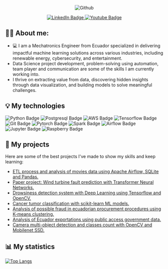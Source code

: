 <div align="center">

  ![Github](https://github.com/juasesan/juasesan/assets/51239155/d1c152e7-6801-4ba6-8341-a2961a6c4e57)
  
  <a href="https://www.linkedin.com/in/juasesan/">
    <img src="https://img.shields.io/badge/LinkedIn-blue?style=for-the-badge&logo=linkedin&logoColor=white" alt="LinkedIn Badge"/>
  </a>
  <a href="https://www.instagram.com/juasesan/">
    <img src="https://img.shields.io/badge/Instagram-red?style=for-the-badge&logo=instagram&logoColor=white" alt="Youtube Badge"/>
  </a>
  
</div>


🧑🏽 About me:
---

- 💻 I am a Mechatronics Engineer from Ecuador specialized in delivering impactful machine learning solutions across various industries, including renewable energy, cybersecurity, and entertainment.
- Data Science project development, problem-solving using automation, team player and communication are some of the skills I am currently working into. 
- I thrive on extracting value from data, discovering hidden insights through data visualization, and building models to solve meaningful challenges. 

💡 My technologies
---
<div id="badges">
  <img src="https://img.shields.io/badge/Python-yellow?style=for-the-badge&logo=python&logoColor=blue" alt="Python Badge"/>
  <img src="https://img.shields.io/badge/Postgresql-blue?style=for-the-badge&logo=Postgresql&logoColor=white" alt="Postgresql Badge"/>
  <img src="https://img.shields.io/badge/AmazonWebServices-red?style=for-the-badge&logo=AmazonWebServices&logoColor=white" alt="AWS Badge"/>
  <img src="https://img.shields.io/badge/Tensorflow-white?style=for-the-badge&logo=tensorflow&logoColor=orange" alt="Tensorflow Badge"/>
  <img src="https://img.shields.io/badge/Git-black?style=for-the-badge&logo=git&logoColor=white" alt="Git Badge"/>
  <img src="https://img.shields.io/badge/Pytorch-white?style=for-the-badge&logo=Pytorch&logoColor=red" alt="Pytorch Badge"/>
  <img src="https://img.shields.io/badge/Spark-blue?style=for-the-badge&logo=apachespark&logoColor=red" alt="Spark Badge"/>
  <img src="https://img.shields.io/badge/airflow-white?style=for-the-badge&logo=apacheairflow&logoColor=blue" alt="Airflow Badge"/>
  <img src="https://img.shields.io/badge/Jupyter-green?style=for-the-badge&logo=Jupyter&logoColor=black" alt="Jupyter Badge"/>
  <img src="https://img.shields.io/badge/RaspberryPi-red?style=for-the-badge&logo=RaspberryPi&logoColor=white" alt="Raspberry Badge"/>
  
</div>

📝 My projects
---
Here are some of the best projects I've made to show my skills and keep learning:
- <a href="https://github.com/juasesan/ETL_movies_analysis">ETL process and analysis of movies data using Apache Airflow, SQLite and Pandas.</a>
- <a href="https://github.com/sofia604/Transformers_Torvis">Paper project: Wind turbine fault prediction with Transformer Neural Networks.</a>
- <a href="https://github.com/Taws-Espol/camera_recognition">Drowsiness detection system with Deep Learning using Tensorflow and OpenCV.</a>
- <a href="https://github.com/juasesan/MLP-cancer-classification">Cancer tumor classification with scikit-learn ML models.</a>
- <a href="https://github.com/juasesan/RedFlag_analysis">Analysis of possible fraud in ecuadorian procurement procedures using K-means clustering.</a>
- <a href="https://github.com/juasesan/Ecuador_exportations_analysis">Analysis of Ecuador exportations using public access government data.</a>
- <a href="https://github.com/juasesan/count_object_detection">Camera multi-object detection and classes count with OpenCV and Mobilenet SSD.</a>

📊 My statistics
---

[![Top Langs](https://github-readme-stats.vercel.app/api/top-langs/?username=juasesan&size_weight=0&count_weight=1&layout=compact&theme=vision-friendly-dark&exclude_repo=wire_harness_segmentation,Programacion-Basica_Platzi)](https://github.com/anuraghazra/github-readme-stats)

<!---
juasesan/juasesan is a ✨ special ✨ repository because its `README.md` (this file) appears on your GitHub profile.
You can click the Preview link to take a look at your changes.
--->
